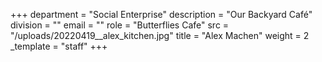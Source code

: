 +++
department = "Social Enterprise"
description = "Our Backyard Café"
division = ""
email = ""
role = "Butterflies Cafe"
src = "/uploads/20220419__alex_kitchen.jpg"
title = "Alex Machen"
weight = 2
_template = "staff"
+++

